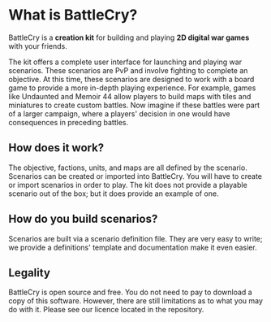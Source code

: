 # What is BattleCry?
BattleCry is a **creation kit** for building and playing **2D digital war games** with your friends.

The kit offers a complete user interface for launching and playing war scenarios. These scenarios are
PvP and involve fighting to complete an objective. At this time, these scenarios are designed to work 
with a board game to provide a more in-depth playing experience. For example, games like Undaunted and Memoir 44 
allow players to build maps with tiles and miniatures to create custom battles. Now imagine if these battles were part 
of a larger campaign, where a players' decision in one would have consequences in preceding battles.

## How does it work?
The objective, factions, units, and maps are all defined by the scenario. Scenarios can be created or imported into
BattleCry. You will have to create or import scenarios in order to play. The kit does not provide a playable scenario
out of the box; but it does provide an example of one.

## How do you build scenarios?
Scenarios are built via a scenario definition file. They are very easy to write; we provide a definitions' template and 
documentation make it even easier.

## Legality
BattleCry is open source and free. You do not need to pay to download a copy of this software. However, there are 
still limitations as to what you may do with it. Please see our licence located in the repository.